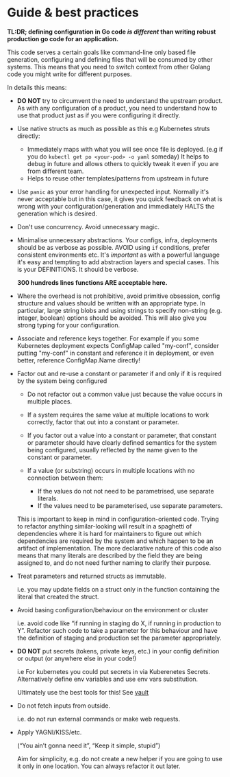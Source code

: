 # Guide & best practices

**TL:DR; defining configuration in Go code *is different* than writing robust production go code for an application.**

This code serves a certain goals like command-line only based file generation, configuring and defining files that will be 
consumed by other systems. This means that you need to switch context from other Golang code you might write for different purposes.

In details this means:

* **DO NOT** try to circumvent the need to understand the upstream product. As with any configuration of a
   product, you need to understand how to use that product just as if you were
  configuring it directly.

* Use native structs as much as possible as this e.g Kubernetes struts directly: 
  * Immediately maps with what you will see once file is deployed. (e.g if you do `kubectl get po <your-pod> -o yaml` someday)
    It helps to debug in future and allows others to quickly tweak it even if you are from different team.
  * Helps to reuse other templates/patterns from upstream in future

* Use `panic` as your error handling for unexpected input. Normally it's never acceptable but in this case, it gives you quick feedback on what
  is wrong with your configuration/generation and immediately HALTS the generation which is desired.

* Don't use concurrency. Avoid unnecessary magic.

* Minimalise unnecessary abstractions. Your configs, infra, deployments should be as verbose as possible. AVOID using `if` 
  conditions, prefer consistent environments etc. It's *important* as with a powerful language it's easy and tempting to 
  add abstraction layers and special cases. This is your DEFINITIONS. It should be verbose. 
  
  **300 hundreds lines functions ARE acceptable here.**

* Where the overhead is not prohibitive, avoid primitive obsession, config structure and values should be written with an
  appropriate type. In particular, large string blobs and using strings to specify non-string (e.g. integer, boolean) 
  options should be avoided. This will also give you strong typing for your configuration.

* Associate and reference keys together. For example if you some Kubernetes deployment expects ConfigMap called "my-conf",
  consider putting "my-conf" in constant and reference it in deployment, or even better, reference ConfigMap.Name directly!

* Factor out and re-use a constant or parameter if and only if it is required by the system being configured
    
    * Do not refactor out a common value just because the value occurs in multiple places.
    * If a system requires the same value at multiple locations to work correctly, factor that out into
      a constant or parameter.
    * If you factor out a value into a constant or parameter, that constant or parameter should have
      clearly defined semantics for the system being configured, usually reflected by the name given to
      the constant or parameter.
    * If a value (or substring) occurs in multiple locations with no connection between them:
      
      * If the values do not not need to be parametrised, use separate literals.
      * If the values need to be parameterised, use separate parameters.
    
    This is important to keep in mind in configuration-oriented code. Trying to refactor anything
    similar-looking will result in a spaghetti of dependencies where it is hard for maintainers to
    figure out which dependencies are required by the system and which happen to be an artifact of
    implementation. The more declarative nature of this code also means that many literals are described
    by the field they are being assigned to, and do not need further naming to clarify their purpose.
    
* Treat parameters and returned structs as immutable.

    i.e. you may update fields on a struct only in the function containing the literal that created the
    struct.

* Avoid basing configuration/behaviour on the environment or cluster

    i.e. avoid code like “if running in staging do X, if running in production to Y”. Refactor such code
    to take a parameter for this behaviour and have the definition of staging and production set the
    parameter appropriately.


* **DO NOT** put secrets (tokens, private keys, etc.) in your config definition or output (or anywhere else in your code!)

    i.e For kubernetes you could put secrets in via Kuberenetes Secrets. Alternatively define env variables and 
    use env vars substitution.
    
    Ultimately use the best tools for this! See [vault](https://www.vaultproject.io/)

* Do not fetch inputs from outside.

    i.e. do not run external commands or make web requests.

* Apply YAGNI/KISS/etc.

    (“You ain’t gonna need it”, “Keep it simple, stupid”)

    Aim for simplicity, e.g. do not create a new helper if you are going to use it only in one location.
    You can always refactor it out later.
